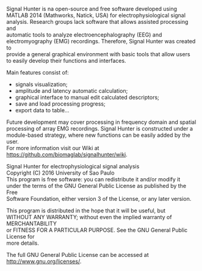 Signal Hunter is na open-source and free software developed using  
MATLAB 2014 (Mathworks, Natick, USA) for electrophysiological signal  
analysis. Research groups lack software that allows assisted processing and  
automatic tools to analyze electroencephalography (EEG) and  
electromyography (EMG) recordings. Therefore, Signal Hunter was created to  
provide a general graphical environment with basic tools that allow users  
to easily develop their functions and interfaces.

Main features consist of:

- signals visualization;  
- amplitude and latency automatic calculation;  
- graphical interface to manual edit calculated descriptors;  
- save and load processing progress;  
- export data to table...  

Future development may cover processing in frequency domain and spatial  
processing of array EMG recordings. Signal Hunter is constructed under a  
module-based strategy, where new functions can be easily added by the user.  
For more information visit our Wiki at <https://github.com/biomaglab/signalhunter/wiki>.

Signal Hunter for electrophysiological signal analysis  
Copyright (C) 2016 University of Sao Paulo  
This program is free software: you can redistribute it and/or modify it  
under the terms of the GNU General Public License as published by the Free  
Software Foundation, either version 3 of the License, or any later version.  

This program is distributed in the hope that it will be useful, but  
WITHOUT ANY WARRANTY; without even the implied warranty of MERCHANTABILITY  
or FITNESS FOR A PARTICULAR PURPOSE. See the GNU General Public License for  
more details.  

The full GNU General Public License can be accessed at <http://www.gnu.org/licenses/>.